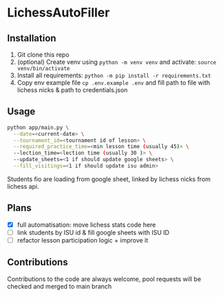 # LichessAutoFiller

## Installation
1. Git clone this repo
2. (optional) Create venv using ```python -m venv venv``` and activate: ```source venv/bin/activate```
3. Install all requirements: ```python -m pip install -r requirements.txt```
4. Copy env example file ```cp .env.example .env``` and fill path to file with lichess nicks & path to credentials.json

## Usage
```bash
python app/main.py \
  --date=<current-date> \
  --tournament_id=<tournament id of lesson> \
  --required_practice_time=<min lesson time (usually 45)> \
  --lection_time=<lection time (usually 30 )> \
  --update_sheets=<1 if should update google sheets> \
  --fill_visitings=<1 if should update isu admin>
```

Students fio are loading from google sheet, linked by lichess nicks from lichess api.

## Plans
- [x] full automatisation: move lichess stats code here
- [ ] link students by ISU id & fill google sheets with ISU ID
- [ ] refactor lesson participation logic + improve it

## Contributions
Contributions to the code are always welcome,
pool requests will be checked and merged to main branch
